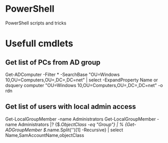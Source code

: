 # PowerShell
PowerShell scripts and tricks

# Usefull cmdlets
## Get list of PCs from AD group
 Get-ADComputer -Filter * -SearchBase "OU=Windows 10,OU=Computers,OU=,DC=,DC=net"
 | select -ExpandProperty Name
 or
 dsquery computer "OU=Windows 10,OU=Computers,OU=,DC=,DC=net" -o rdn
 
 ## Get list of users with local admin access
 Get-LocalGroupMember -name Administrators
 Get-LocalGroupMember -name Administrators |? {$_.ObjectClass -eq "Group"} | % {Get-ADGroupMember $_.name.Split('\')[1] -Recursive} | select Name,SamAccountName,objectClass
